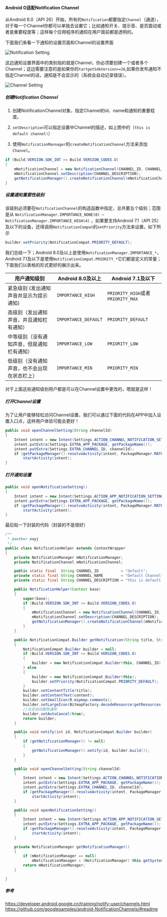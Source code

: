 #### Android O适配Notification Channel

从Android 8.0（API 26）开始，所有的`Notification`都要指定`Channel`（通道），对于每一个Channel你都可以单独去设置它；比如通知开关、提示音、是否震动或者是重要程度等；这样每个应用程序的通知在用户面前都是透明的。

下面我们来看一下通知的设置页面和Channel的设置界面

![Notification Setting](https://upload-images.jianshu.io/upload_images/1715317-3ff28da940bee84a.png?imageMogr2/auto-orient/strip%7CimageView2/2/w/1240)

这边通知设置界面中的类别指的就是Channel，你必须要创建一个或者多个Channel；这边需要注意的是如果你的`tartgetSdkVersion>=26`,如果你发布通知不指定Channel的话，通知是不会显示的（系统会自动记录错误）。

![Channel Setting](https://upload-images.jianshu.io/upload_images/1715317-94dc4a4f3ac6d125.png?imageMogr2/auto-orient/strip%7CimageView2/2/w/1240)

##### 创建Notification Channel

1. 创建NotificationChannel对象，指定Channel的id、name和通知的重要程度。

2. `setDescription`可以指定设置中Channel的描述，如上图中的（`this is default channel!`）

3. 使用`NotificationMannager`的`createNotificationChannel`方法来添加`Channel`。


```java
if (Build.VERSION.SDK_INT >= Build.VERSION_CODES.O)
{
	mNotificationChannel = new NotificationChannel(CHANNEL_ID, CHANNEL_NAME, NotificationManager.IMPORTANCE_DEFAULT);
	mNotificationChannel.setDescription(CHANNEL_DESCRIPTION);
	getNotificationManager().createNotificationChannel(mNotificationChannel);
}
```

##### 设置通知重要性级别

该级别必须要在`NotificationChannel`的构造函数中指定，总共要五个级别；范围是从 `NotificationManager.IMPORTANCE_NONE(0) ~ NotificationManager.IMPORTANCE_HIGH(4)`
，如果要支持Android 7.1（API 25）及以下的设备，还得调用`NotificationCompat`的`setPriority`方法来设置，如下所示

```java
builder.setPriority(NotificationCompat.PRIORITY_DEFAULT);
```
我们总结一下；Android 8.0及以上是使用`NotificationManager.IMPORTANCE_*`，Android 7.1及以下是使用`NotificationCompat.PRIORITY_*`它们都是定义的常量；下面我们以表格的形式更好的展示出来。

用户通知级别 | Android 8.0及以上 | Android 7.1及以下
----|------|----
紧急级别 (发出通知声音并显示为提示通知) | `IMPORTANCE_HIGH` | `PRIORITY_HIGH`或者`PRIORITY_MAX`
高级别（发出通知声音，并且通知栏有通知） | `IMPORTANCE_DEFAULT`  | `PRIORITY_DEFAULT`
中等级别（没有通知声音，但是通知栏有通知） | `IMPORTANCE_LOW`  | `PRIORITY_LOW`
低级别（没有通知声音，也不会出现在状态栏上） | `IMPORTANCE_MIN`  | `PRIORITY_MIN`

对于上面这些通知级别用户都是可以在Channel设置中更改的，嗯就是这样！

##### 打开Channel设置

为了让用户能够轻松访问Channel设置，我们可以通过下面的代码在APP中加入设置入口点，这样用户体验可能会更好！

```java
public void openChannelSetting(String channelId)
{
	Intent intent = new Intent(Settings.ACTION_CHANNEL_NOTIFICATION_SETTINGS);
	intent.putExtra(Settings.EXTRA_APP_PACKAGE, getPackageName());
	intent.putExtra(Settings.EXTRA_CHANNEL_ID, channelId);
	if (getPackageManager().resolveActivity(intent, PackageManager.MATCH_DEFAULT_ONLY) != null)
		startActivity(intent);
}
```

##### 打开通知设置

```java
public void openNotificationSetting()
{
	Intent intent = new Intent(Settings.ACTION_APP_NOTIFICATION_SETTINGS);
	intent.putExtra(Settings.EXTRA_APP_PACKAGE, getPackageName());
	if (getPackageManager().resolveActivity(intent, PackageManager.MATCH_DEFAULT_ONLY) != null)
		startActivity(intent);
}
```

最后贴一下封装的代码（封装的不是很好）

```java
/**
 * @author xuyj
 */
public class NotificationHelper extends ContextWrapper
{
    private NotificationManager mNotificationManager;
    private NotificationChannel mNotificationChannel;

    public static final  String CHANNEL_ID          = "default";
    private static final String CHANNEL_NAME        = "Default Channel";
    private static final String CHANNEL_DESCRIPTION = "this is default channel!";

    public NotificationHelper(Context base)
    {
        super(base);
        if (Build.VERSION.SDK_INT >= Build.VERSION_CODES.O)
        {
            mNotificationChannel = new NotificationChannel(CHANNEL_ID, CHANNEL_NAME, NotificationManager.IMPORTANCE_DEFAULT);
            mNotificationChannel.setDescription(CHANNEL_DESCRIPTION);
            getNotificationManager().createNotificationChannel(mNotificationChannel);
        }
    }

    public NotificationCompat.Builder getNotification(String title, String content)
    {
        NotificationCompat.Builder builder = null;
        if (Build.VERSION.SDK_INT >= Build.VERSION_CODES.O)
        {
            builder = new NotificationCompat.Builder(this, CHANNEL_ID);
        } else
        {
            builder = new NotificationCompat.Builder(this);
            builder.setPriority(NotificationCompat.PRIORITY_DEFAULT);
        }
        builder.setContentTitle(title);
        builder.setContentText(content);
        builder.setSmallIcon(R.mipmap.comments);
        builder.setLargeIcon(BitmapFactory.decodeResource(getResources(), R.mipmap.comments));
        //点击自动删除通知
        builder.setAutoCancel(true);
        return builder;
    }

    public void notify(int id, NotificationCompat.Builder builder)
    {
        if (getNotificationManager() != null)
        {
            getNotificationManager().notify(id, builder.build());
        }
    }

    public void openChannelSetting(String channelId)
    {
        Intent intent = new Intent(Settings.ACTION_CHANNEL_NOTIFICATION_SETTINGS);
        intent.putExtra(Settings.EXTRA_APP_PACKAGE, getPackageName());
        intent.putExtra(Settings.EXTRA_CHANNEL_ID, channelId);
        if (getPackageManager().resolveActivity(intent, PackageManager.MATCH_DEFAULT_ONLY) != null)
            startActivity(intent);
    }

    public void openNotificationSetting()
    {
        Intent intent = new Intent(Settings.ACTION_APP_NOTIFICATION_SETTINGS);
        intent.putExtra(Settings.EXTRA_APP_PACKAGE, getPackageName());
        if (getPackageManager().resolveActivity(intent, PackageManager.MATCH_DEFAULT_ONLY) != null)
            startActivity(intent);
    }

    private NotificationManager getNotificationManager()
    {
        if (mNotificationManager == null)
            mNotificationManager = (NotificationManager) this.getSystemService(this.NOTIFICATION_SERVICE);
        return mNotificationManager;
    }

}
```

##### 参考

https://developer.android.google.cn/training/notify-user/channels.html
https://github.com/googlesamples/android-NotificationChannels/#readme